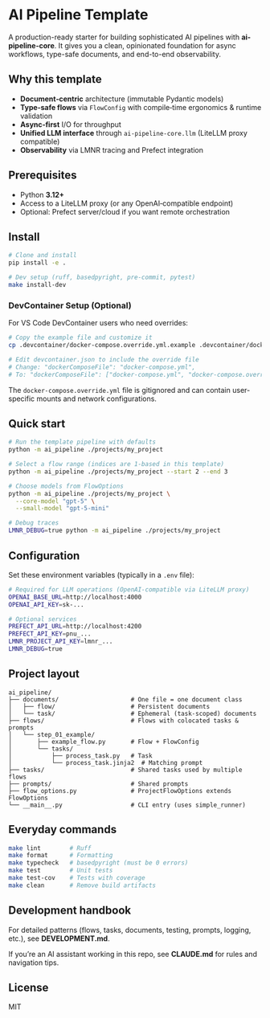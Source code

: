 # AI Pipeline Template

A production-ready starter for building sophisticated AI pipelines with **ai-pipeline-core**. It gives you a clean, opinionated foundation for async workflows, type-safe documents, and end-to-end observability.

## Why this template

* **Document‑centric** architecture (immutable Pydantic models)
* **Type‑safe flows** via `FlowConfig` with compile‑time ergonomics & runtime validation
* **Async‑first** I/O for throughput
* **Unified LLM interface** through `ai-pipeline-core.llm` (LiteLLM proxy compatible)
* **Observability** via LMNR tracing and Prefect integration

## Prerequisites

* Python **3.12+**
* Access to a LiteLLM proxy (or any OpenAI‑compatible endpoint)
* Optional: Prefect server/cloud if you want remote orchestration

## Install

```bash
# Clone and install
pip install -e .

# Dev setup (ruff, basedpyright, pre-commit, pytest)
make install-dev
```

### DevContainer Setup (Optional)

For VS Code DevContainer users who need overrides:

```bash
# Copy the example file and customize it
cp .devcontainer/docker-compose.override.yml.example .devcontainer/docker-compose.override.yml

# Edit devcontainer.json to include the override file
# Change: "dockerComposeFile": "docker-compose.yml",
# To: "dockerComposeFile": ["docker-compose.yml", "docker-compose.override.yml"],
```

The `docker-compose.override.yml` file is gitignored and can contain user-specific mounts and network configurations.

## Quick start

```bash
# Run the template pipeline with defaults
python -m ai_pipeline ./projects/my_project

# Select a flow range (indices are 1-based in this template)
python -m ai_pipeline ./projects/my_project --start 2 --end 3

# Choose models from FlowOptions
python -m ai_pipeline ./projects/my_project \
  --core-model "gpt-5" \
  --small-model "gpt-5-mini"

# Debug traces
LMNR_DEBUG=true python -m ai_pipeline ./projects/my_project
```

## Configuration

Set these environment variables (typically in a `.env` file):

```bash
# Required for LLM operations (OpenAI-compatible via LiteLLM proxy)
OPENAI_BASE_URL=http://localhost:4000
OPENAI_API_KEY=sk-...

# Optional services
PREFECT_API_URL=http://localhost:4200
PREFECT_API_KEY=pnu_...
LMNR_PROJECT_API_KEY=lmnr_...
LMNR_DEBUG=true
```

## Project layout

```
ai_pipeline/
├── documents/                    # One file = one document class
│   ├── flow/                     # Persistent documents
│   └── task/                     # Ephemeral (task-scoped) documents
├── flows/                        # Flows with colocated tasks & prompts
│   └── step_01_example/
│       ├── example_flow.py       # Flow + FlowConfig
│       └── tasks/
│           ├── process_task.py   # Task
│           └── process_task.jinja2  # Matching prompt
├── tasks/                        # Shared tasks used by multiple flows
├── prompts/                      # Shared prompts
├── flow_options.py               # ProjectFlowOptions extends FlowOptions
└── __main__.py                   # CLI entry (uses simple_runner)
```

## Everyday commands

```bash
make lint        # Ruff
make format      # Formatting
make typecheck   # basedpyright (must be 0 errors)
make test        # Unit tests
make test-cov    # Tests with coverage
make clean       # Remove build artifacts
```

## Development handbook

For detailed patterns (flows, tasks, documents, testing, prompts, logging, etc.), see **DEVELOPMENT.md**.

If you’re an AI assistant working in this repo, see **CLAUDE.md** for rules and navigation tips.

## License

MIT
